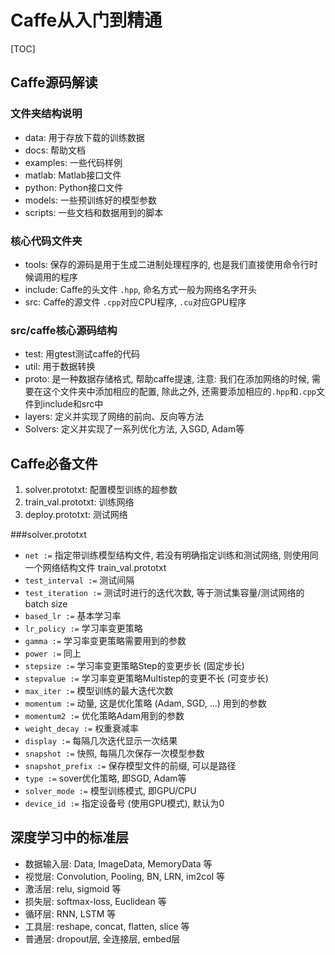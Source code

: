 # Caffe从入门到精通

[TOC]

## Caffe源码解读

### 文件夹结构说明

- data: 用于存放下载的训练数据
- docs: 帮助文档
- examples: 一些代码样例
- matlab: Matlab接口文件
- python: Python接口文件
- models: 一些预训练好的模型参数
- scripts: 一些文档和数据用到的脚本

### 核心代码文件夹

- tools: 保存的源码是用于生成二进制处理程序的, 也是我们直接使用命令行时候调用的程序
- include: Caffe的头文件 `.hpp`, 命名方式一般为网络名字开头
- src: Caffe的源文件 `.cpp`对应CPU程序, `.cu`对应GPU程序

### src/caffe核心源码结构

- test: 用gtest测试caffe的代码
- util: 用于数据转换
- proto: 是一种数据存储格式, 帮助caffe提速, 注意: 我们在添加网络的时候, 需要在这个文件夹中添加相应的配置, 除此之外, 还需要添加相应的`.hpp`和`.cpp`文件到include和src中
- layers: 定义并实现了网络的前向、反向等方法
- Solvers: 定义并实现了一系列优化方法, 入SGD, Adam等

## Caffe必备文件

1. solver.prototxt: 配置模型训练的超参数
2. train_val.prototxt: 训练网络
3. deploy.prototxt: 测试网络

###solver.prototxt

- `net :=` 指定带训练模型结构文件, 若没有明确指定训练和测试网络, 则使用同一个网络结构文件 train_val.prototxt
- `test_interval :=` 测试间隔
- `test_iteration :=` 测试时进行的迭代次数, 等于测试集容量/测试网络的batch size
- `based_lr :=` 基本学习率
- `lr_policy :=` 学习率变更策略
- `gamma :=` 学习率变更策略需要用到的参数
- `power :=` 同上
- `stepsize :=` 学习率变更策略Step的变更步长 (固定步长)
- `stepvalue :=` 学习率变更策略Multistep的变更不长 (可变步长)
- `max_iter :=` 模型训练的最大迭代次数
- `momentum :=` 动量, 这是优化策略 (Adam, SGD, ...) 用到的参数
- `momentum2 :=` 优化策略Adam用到的参数
- `weight_decay :=` 权重衰减率
- `display :=` 每隔几次迭代显示一次结果
- `snapshot :=` 快照, 每隔几次保存一次模型参数
- `snapshot_prefix :=` 保存模型文件的前缀, 可以是路径
- `type :=` sover优化策略, 即SGD, Adam等
- `solver_mode :=` 模型训练模式, 即GPU/CPU
- `device_id :=` 指定设备号 (使用GPU模式), 默认为0

## 深度学习中的标准层

- 数据输入层: Data, ImageData, MemoryData 等
- 视觉层: Convolution, Pooling, BN, LRN, im2col 等
- 激活层: relu, sigmoid 等
- 损失层: softmax-loss, Euclidean 等
- 循环层: RNN, LSTM 等
- 工具层: reshape, concat, flatten, slice 等
- 普通层: dropout层, 全连接层, embed层